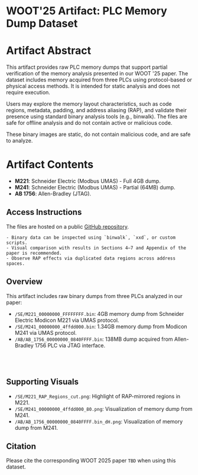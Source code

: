 # WOOT'25 Artifact: PLC Memory Dump Dataset

# Artifact Abstract

This artifact provides raw PLC memory dumps that support partial verification of the memory analysis presented in our WOOT '25 paper. The dataset includes memory acquired from three PLCs using protocol-based or physical access methods. It is intended for static analysis and does not require execution.

Users may explore the memory layout characteristics, such as code regions, metadata, padding, and address aliasing (RAP), and validate their presence using standard binary analysis tools (e.g., binwalk). The files are safe for offline analysis and do not contain active or malicious code.

These binary images are static, do not contain malicious code, and are safe to analyze.


# Artifact Contents

- **M221**: Schneider Electric (Modbus UMAS) - Full 4GB dump.
- **M241**: Schneider Electric (Modbus UMAS) - Partial (64MB) dump.
- **AB 1756**: Allen-Bradley (JTAG).



## Access Instructions
The files are hosted on a public [GitHub repository](https://github.com/dndusdndus12/plc_dump).

```
- Binary data can be inspected using `binwalk`, `xxd`, or custom scripts.
- Visual comparison with results in Sections 4–7 and Appendix of the paper is recommended.
- Observe RAP effects via duplicated data regions across address spaces.
```


## Overview
This artifact includes raw binary dumps from three PLCs analyzed in our paper:

- `/SE/M221_00000000_FFFFFFFF.bin`: 4GB memory dump from Schneider Electric Modicon M221 via UMAS protocol.
- `/SE/M241_00000000_4ffdd000.bin`: 1.34GB memory dump from Modicon M241 via UMAS protocol.
- `/AB/AB_1756_00000000_0840FFFF.bin`: 138MB dump acquired from Allen-Bradley 1756 PLC via JTAG interface.

<br></br>

## Supporting Visuals
- `/SE/M221_RAP_Regions_cut.png`: Highlight of RAP-mirrored regions in M221.
- `/SE/M241_00000000_4ffdd000_80.png`: Visualization of memory dump from M241.
- `/AB/AB_1756_00000000_0840FFFF.bin_dH.png`: Visualization of memory dump from M241.


## Citation
Please cite the corresponding WOOT 2025 paper `TBD` when using this dataset.


